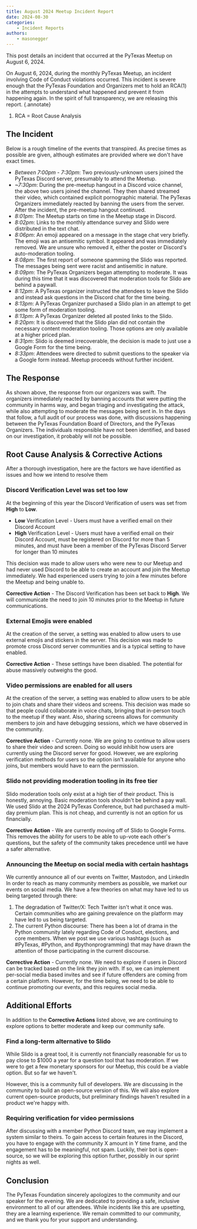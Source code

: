 ```yaml
---
title: August 2024 Meetup Incident Report
date: 2024-08-30
categories: 
    - Incident Reports
authors:
    - masonegger
---
```


This post details an incident that occurred at the PyTexas Meetup on August 6, 2024.

<!-- more -->

On August 6, 2024, during the monthly PyTexas Meetup, an incident involving Code 
of Conduct violations occurred. This incident is severe enough that the PyTexas 
Foundation and Organizers met to hold an RCA(1) in the attempts to understand what 
happened and prevent it from happening again. In the spirit of full transparency, 
we are releasing this report.
{.annotate}

1. RCA = Root Cause Analysis

## The Incident
Below is a rough timeline of the events that transpired. As precise times as possible
are given, although estimates are provided where we don't have exact times. 

* *Between 7:00pm - 7:30pm*: Two previously-unknown users joined the PyTexas
    Discord server, presumably to attend the Meetup.
* *~7:30pm*: During the pre-meetup hangout in a Discord voice channel,
    the above two users joined the channel. They then shared streamed their video,
    which contained explicit pornographic material. The PyTexas Organizers immediately 
    reacted by banning the users from the server. After the incident, the pre-meetup
    hangout continued.
* *8:01pm*: The Meetup starts on time in the Meetup stage in Discord.
* *8:02pm*: Links to the monthly attendance survey and Slido were
    distributed in the text chat.
* *8:06pm*: An emoji appeared on a message in the stage chat very
    briefly. The emoji was an antisemitic symbol. It appeared and was immediately 
    removed. We are unsure who removed it, either the poster or Discord's auto-moderation
    tooling.
* *8:08pm*: The first report of someone spamming the Slido was reported.
    The messages being sent were racist and antisemitic in nature. 
* *8:09pm*: The PyTexas Organizers began attempting to moderate. It was during
    this time that it was discovered that moderation tools for Slido are behind 
    a paywall.
* *8:12pm*: A PyTexas organizer instructed the attendees to leave the Slido and
    instead ask questions in the Discord chat for the time being.
* *8:13pm*: A PyTexas Organizer purchased a Slido plan in an attempt to get some
    form of moderation tooling.
* *8:13pm*: A PyTexas Organizer deleted all posted links to the Slido.
* *8:20pm*: It is discovered that the Slido plan did not contain the necessary 
    content moderation tooling. Those options are only available at a higher priced
    plan.
* *8:31pm*: Slido is deemed irrecoverable, the decision is made to just use a
    Google Form for the time being.
* *8:33pm*: Attendees were directed to submit questions to the speaker via a Google
    form instead. Meetup proceeds without further incident.

## The Response

As shown above, the response from our organizers was swift. The organizers 
immediately reacted by banning accounts that were putting the community in harms
way, and began triaging and investigating the attack, while also attempting to 
moderate the messages being sent in. In the days that follow, a full audit of our
process was done, with discussions happening between the PyTexas Foundation Board
of Directors, and the PyTexas Organizers. The individuals responsible have not
been identified, and based on our investigation, it probably will not be possible.

## Root Cause Analysis & Corrective Actions

After a thorough investigation, here are the factors we have identified as issues
and how we intend to resolve them

### Discord Verification Level was set too low
At the beginning of this year the Discord Verification of users was set from **High** to **Low**. 

* **Low** Verification Level - Users must have a verified email on their
Discord Account
* **High** Verification Level - Users must have a verified email on their
Discord Account, must be registered on Discord for more than 5 minutes,
and must have been a member of the PyTexas Discord Server for longer than
10 minutes

This decision was made to allow users who were new to our Meetup and had never 
used Discord to be able to create an account and join the Meetup immediately. 
We had experienced users trying to join a few minutes before the Meetup and being 
unable to.

**Corrective Action** - The Discord Verification has been set back to **High**.
We will communicate the need to join 10 minutes prior to the Meetup in future
communications.

### External Emojis were enabled
At the creation of the server, a setting was enabled to allow users to use external 
emojis and stickers in the server. This decision was made to promote cross Discord 
server communities and is a typical setting to have enabled.

**Corrective Action** - These settings have been disabled. The potential for 
abuse massively outweighs the good.

### Video permissions are enabled for all users
At the creation of the server, a setting was enabled to allow users to be able 
to join chats and share their videos and screens. This decision was made so that 
people could collaborate in voice chats, bringing that in-person touch to the 
meetup if they want. Also, sharing screens allows for community members to join 
and have debugging sessions, which we have observed in the community.

**Corrective Action** - Currently none. We are going to continue to allow users 
to share their video and screen. Doing so would inhibit how users are currently 
using the Discord server for good. However, we are exploring verification methods 
for users so the option isn't available for anyone who joins, but members would 
have to earn the permission.

### Slido not providing moderation tooling in its free tier
Slido moderation tools only exist at a high tier of their product. This is honestly,
annoying. Basic moderation tools shouldn't be behind a pay wall. We used Slido 
at the 2024 PyTexas Conference, but had purchased a multi-day premium plan. 
This is not cheap, and currently is not an option for us financially.

**Corrective Action** - We are currently moving off of Slido to Google Forms.
This removes the ability for users to be able to up-vote each other's questions,
but the safety of the community takes precedence until we have a safer alternative.

### Announcing the Meetup on social media with certain hashtags
We currently announce all of our events on Twitter, Mastodon, and LinkedIn
In order to reach as many community members as possible, we market our events
on social media. We have a few theories on what may have led to us being targeted
through there:

1. The degradation of Twitter/X: Tech Twitter isn't what it once was. 
   Certain communities who are gaining prevalence on the platform may have
   led to us being targeted. 
2. The current Python discourse: There has been a lot of drama in the Python
    community lately regarding Code of Conduct, elections, and core members. 
    When we post we use various hashtags (such as #PyTexas, #Python, and
    #pythonprogramming) that may have drawn the attention of those participating
    in the current discourse.

**Corrective Action** - Currently none. We need to explore if users in Discord
can be tracked based on the link they join with. If so, we can implement per-social
media based invites and see if future offenders are coming from a certain platform.
However, for the time being, we need to be able to continue promoting our events, 
and this requires social media.

## Additional Efforts

In addition to the **Corrective Actions** listed above, we are continuing to explore
options to better moderate and keep our community safe.

### Find a long-term alternative to Slido
While Slido is a great tool, it is currently not financially reasonable for us to
pay close to $1000 a year for a question tool that has moderation. If we were to 
get a few monetary sponsors for our Meetup, this could be a viable option. But
so far we haven't. 

However, this is a community full of developers. We are discussing in the community
to build an open-source version of this. We will also explore current open-source
products, but preliminary findings haven't resulted in a product we're happy with.

### Requiring verification for video permissions

After discussing with a member Python Discord team, we may implement a system
similar to theirs. To gain access to certain features in the Discord, you have
to engage with the community X amount in Y time frame, and the engagement has
to be meaningful, not spam. Luckily, their bot is open-source, so we will be 
exploring this option further, possibly in our sprint nights as well.

## Conclusion

The PyTexas Foundation sincerely apologizes to the community and our speaker for
the evening. We are dedicated to providing a safe, inclusive environment to all
of our attendees. While incidents like this are upsetting, they are a learning 
experience. We remain committed to our community, and we thank you for your support
and understanding.